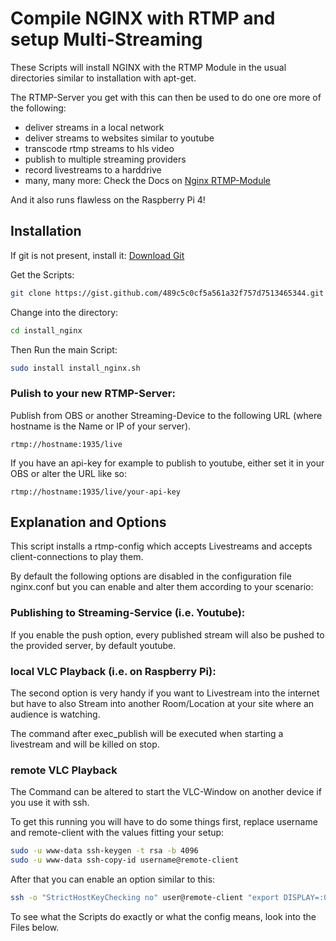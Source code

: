 # Compile NGINX with RTMP and setup Multi-Streaming
These Scripts will install NGINX with the RTMP Module in the usual directories similar to installation with apt-get.


The RTMP-Server you get with this can then be used to do one ore more of the following:
 - deliver streams in a local network
 - deliver streams to websites similar to youtube
 - transcode rtmp streams to hls video
 - publish to multiple streaming providers
 - record livestreams to a harddrive
 - many, many more: Check the Docs on [Nginx RTMP-Module](https://github.com/arut/nginx-rtmp-module/wiki/Directives)


And it also runs flawless on the Raspberry Pi 4!

## Installation
If git is not present, install it: [Download Git](https://git-scm.com/downloads)


Get the Scripts:
```bash
git clone https://gist.github.com/489c5c0cf5a561a32f757d7513465344.git install_nginx
```

Change into the directory:
```bash
cd install_nginx
```

Then Run the main Script:
```bash
sudo install install_nginx.sh
```

### Pulish to your new RTMP-Server:
Publish from OBS or another Streaming-Device to the following URL (where hostname is the Name or IP of your server).
```
rtmp://hostname:1935/live
```
If you have an api-key for example to publish to youtube, either set it in your OBS or alter the URL like so:
```
rtmp://hostname:1935/live/your-api-key
```

## Explanation and Options
This script installs a rtmp-config which accepts Livestreams and accepts client-connections to play them.

By default the following options are disabled in the configuration file nginx.conf but you can enable and alter them according to your scenario:

### Publishing to Streaming-Service (i.e. Youtube):
If you enable the push option, every published stream will also be pushed to the provided server, by default youtube.

### local VLC Playback (i.e. on Raspberry Pi):
The second option is very handy if you want to Livestream into the internet but have to also Stream into another Room/Location at your site where an audience is watching.

The command after exec_publish will be executed when starting a livestream and will be killed on stop.

### remote VLC Playback
The Command can be altered to start the VLC-Window on another device if you use it with ssh.

To get this running you will have to do some things first, replace username and remote-client with the values fitting your setup:

```bash
sudo -u www-data ssh-keygen -t rsa -b 4096
sudo -u www-data ssh-copy-id username@remote-client

```
After that you can enable an option similar to this:
```bash
ssh -o "StrictHostKeyChecking no" user@remote-client "export DISPLAY=:0.0 && vlc -f --video-on-top --no-video-title-show --mouse-hide-timeout 1 rtmp://localhost/live/$name";
```


To see what the Scripts do exactly or what the config means, look into the Files below.


